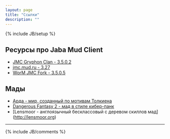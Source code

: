 ```yaml
---
layout: page
title: "Ссылки"
description: ""
---
```

{% include JB/setup %}

## Ресурсы про Jaba Mud Client
- [JMC Gryphon Clan - 3.5.0.2](http://jmc.kharkov.org/)
- [jmc.mud.ru - 3.27](http://jmc.mud.ru/)
- [WorM JMC Fork - 3.5.0.5](http://jmc.nx0.ru/)

## Мады
- [Арда - мир, созданный по мотивам Толкиена](http://arda.pp.ru/)
- [Dangerous Fantasy 2 - мад в стиле кибер-панк](http://df2.ru/)
- [Lensmoor - англоязычный бесклассовый с деревом скиллов мад] (http://lensmoor.org)

---

{% include JB/comments %}

